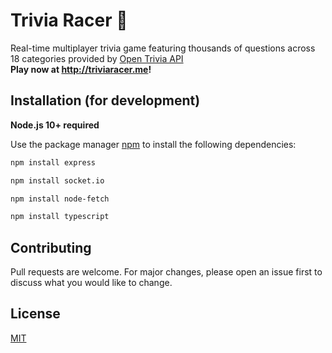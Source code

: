 # Trivia Racer 🏁

Real-time multiplayer trivia game featuring thousands of questions across 18 categories provided by [Open Trivia API](https://opentdb.com/api_config.php)<br>
**Play now at http://triviaracer.me!**

## Installation (for development)
**Node.js 10+ required**

Use the package manager [npm](https://www.npmjs.com) to install the following dependencies: 

```bash
npm install express
```
```bash
npm install socket.io
```
```bash
npm install node-fetch
```
```bash
npm install typescript
```

## Contributing
Pull requests are welcome. For major changes, please open an issue first to discuss what you would like to change.

## License
[MIT](https://choosealicense.com/licenses/mit/)
